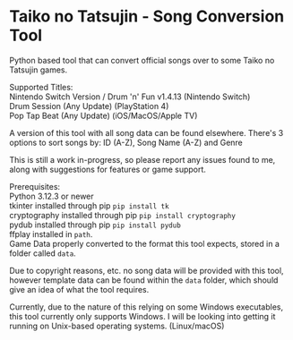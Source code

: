 # Taiko no Tatsujin - Song Conversion Tool 

Python based tool that can convert official songs over to some Taiko no Tatsujin games.  

Supported Titles:  
Nintendo Switch Version / Drum 'n' Fun v1.4.13 (Nintendo Switch)  
Drum Session (Any Update) (PlayStation 4)  
Pop Tap Beat (Any Update) (iOS/MacOS/Apple TV)  

A version of this tool with all song data can be found elsewhere.
There's 3 options to sort songs by: ID (A-Z), Song Name (A-Z) and Genre  

This is still a work in-progress, so please report any issues found to me, along with suggestions for features or game support.  

Prerequisites:  
Python 3.12.3 or newer  
tkinter installed through pip `pip install tk`  
cryptography installed through pip `pip install cryptography`  
pydub installed through pip `pip install pydub`  
ffplay installed in `path`.  
Game Data properly converted to the format this tool expects, stored in a folder called `data`.  

Due to copyright reasons, etc. no song data will be provided with this tool, however template data can be found within the `data` folder, which should give an idea of what the tool requires.    

Currently, due to the nature of this relying on some Windows executables, this tool currently only supports Windows. 
I will be looking into getting it running on Unix-based operating systems. (Linux/macOS)  